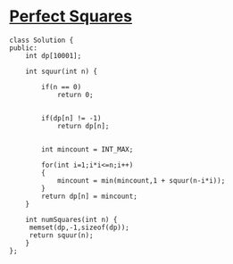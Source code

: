 # [Perfect Squares](https://leetcode.com/problems/perfect-squares/?envType=daily-question&envId=2024-02-08)

```
class Solution {
public:
    int dp[10001];

    int squur(int n) {
        
        if(n == 0)
            return 0;


        if(dp[n] != -1)
            return dp[n];


        int mincount = INT_MAX;

        for(int i=1;i*i<=n;i++)
        {
            mincount = min(mincount,1 + squur(n-i*i));
        }
        return dp[n] = mincount;
    }

    int numSquares(int n) {
     memset(dp,-1,sizeof(dp));
     return squur(n);   
    }
};
```
